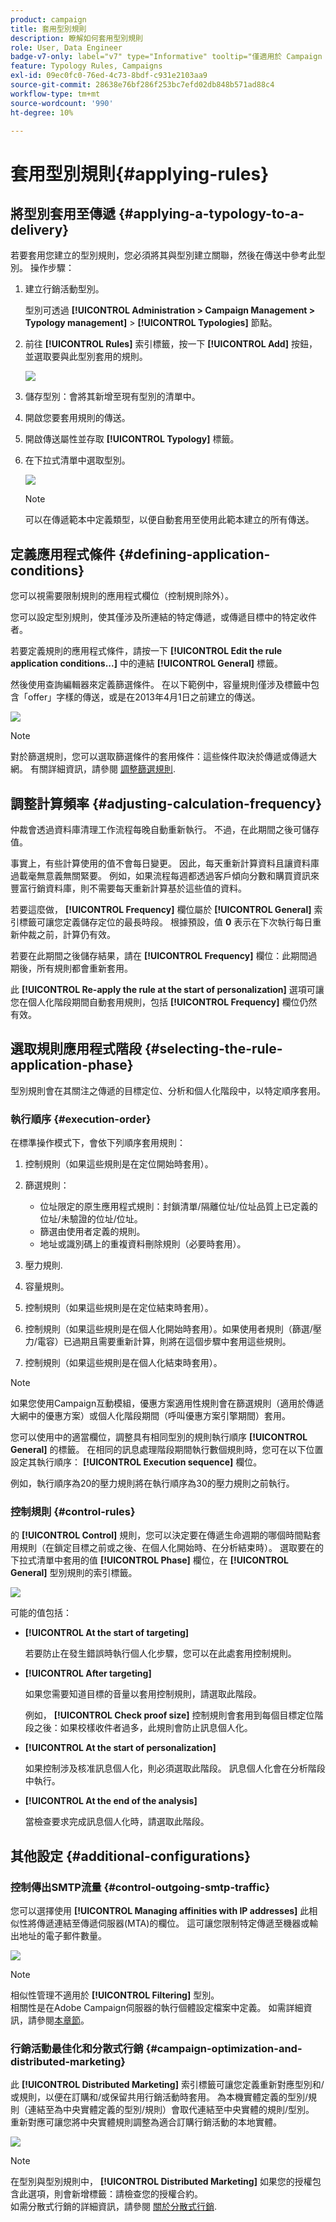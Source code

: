 ```yaml
---
product: campaign
title: 套用型別規則
description: 瞭解如何套用型別規則
role: User, Data Engineer
badge-v7-only: label="v7" type="Informative" tooltip="僅適用於 Campaign Classic v7"
feature: Typology Rules, Campaigns
exl-id: 09ec0fc0-76ed-4c73-8bdf-c931e2103aa9
source-git-commit: 28638e76bf286f253bc7efd02db848b571ad88c4
workflow-type: tm+mt
source-wordcount: '990'
ht-degree: 10%

---
```


# 套用型別規則{#applying-rules}

## 將型別套用至傳遞 {#applying-a-typology-to-a-delivery}

若要套用您建立的型別規則，您必須將其與型別建立關聯，然後在傳送中參考此型別。 操作步驟：

1. 建立行銷活動型別。

   型別可透過 **[!UICONTROL Administration > Campaign Management > Typology management]** > **[!UICONTROL Typologies]** 節點。

1. 前往 **[!UICONTROL Rules]** 索引標籤，按一下 **[!UICONTROL Add]** 按鈕，並選取要與此型別套用的規則。

   ![](assets/campaign_opt_pressure_sample_1_6.png)

1. 儲存型別：會將其新增至現有型別的清單中。
1. 開啟您要套用規則的傳送。
1. 開啟傳送屬性並存取 **[!UICONTROL Typology]** 標籤。
1. 在下拉式清單中選取型別。

   ![](assets/campaign_opt_pressure_sample_1_7.png)

   >[!NOTE]
   >
   >可以在傳遞範本中定義類型，以便自動套用至使用此範本建立的所有傳送。

## 定義應用程式條件 {#defining-application-conditions}

您可以視需要限制規則的應用程式欄位（控制規則除外）。

您可以設定型別規則，使其僅涉及所連結的特定傳遞，或傳遞目標中的特定收件者。

若要定義規則的應用程式條件，請按一下 **[!UICONTROL Edit the rule application conditions...]** 中的連結 **[!UICONTROL General]** 標籤。

然後使用查詢編輯器來定義篩選條件。 在以下範例中，容量規則僅涉及標籤中包含「offer」字樣的傳送，或是在2013年4月1日之前建立的傳送。

![](assets/campaign_opt_create_capacity_criterion.png)

>[!NOTE]
>
>對於篩選規則，您可以選取篩選條件的套用條件：這些條件取決於傳遞或傳遞大網。 有關詳細資訊，請參閱 [調整篩選規則](filtering-rules.md#conditioning-a-filtering-rule).

## 調整計算頻率 {#adjusting-calculation-frequency}

仲裁會透過資料庫清理工作流程每晚自動重新執行。 不過，在此期間之後可儲存值。

事實上，有些計算使用的值不會每日變更。 因此，每天重新計算資料且讓資料庫過載毫無意義無關緊要。 例如，如果流程每週都透過客戶傾向分數和購買資訊來豐富行銷資料庫，則不需要每天重新計算基於這些值的資料。

若要這麼做， **[!UICONTROL Frequency]** 欄位屬於 **[!UICONTROL General]** 索引標籤可讓您定義儲存定位的最長時段。 根據預設，值 **0** 表示在下次執行每日重新仲裁之前，計算仍有效。

若要在此期間之後儲存結果，請在 **[!UICONTROL Frequency]** 欄位：此期間過期後，所有規則都會重新套用。

此 **[!UICONTROL Re-apply the rule at the start of personalization]** 選項可讓您在個人化階段期間自動套用規則，包括 **[!UICONTROL Frequency]** 欄位仍然有效。

## 選取規則應用程式階段 {#selecting-the-rule-application-phase}

型別規則會在其關注之傳遞的目標定位、分析和個人化階段中，以特定順序套用。

### 執行順序 {#execution-order}

在標準操作模式下，會依下列順序套用規則：

1. 控制規則（如果這些規則是在定位開始時套用）。
1. 篩選規則：

   * 位址限定的原生應用程式規則：封鎖清單/隔離位址/位址品質上已定義的位址/未驗證的位址/位址。
   * 篩選由使用者定義的規則。
   * 地址或識別碼上的重複資料刪除規則（必要時套用）。

1. 壓力規則.
1. 容量規則。
1. 控制規則（如果這些規則是在定位結束時套用）。
1. 控制規則（如果這些規則是在個人化開始時套用）。如果使用者規則（篩選/壓力/電容）已過期且需要重新計算，則將在這個步驟中套用這些規則。
1. 控制規則（如果這些規則是在個人化結束時套用）。

>[!NOTE]
>
>如果您使用Campaign互動模組，優惠方案適用性規則會在篩選規則（適用於傳遞大網中的優惠方案）或個人化階段期間（呼叫優惠方案引擎期間）套用。

您可以使用中的適當欄位，調整具有相同型別的規則執行順序 **[!UICONTROL General]** 的標籤。 在相同的訊息處理階段期間執行數個規則時，您可在以下位置設定其執行順序： **[!UICONTROL Execution sequence]** 欄位。

例如，執行順序為20的壓力規則將在執行順序為30的壓力規則之前執行。

### 控制規則 {#control-rules}

的 **[!UICONTROL Control]** 規則，您可以決定要在傳遞生命週期的哪個時間點套用規則（在鎖定目標之前或之後、在個人化開始時、在分析結束時）。 選取要在的下拉式清單中套用的值 **[!UICONTROL Phase]** 欄位，在 **[!UICONTROL General]** 型別規則的索引標籤。

![](assets/campaign_opt_define_control_phase.png)

可能的值包括：

* **[!UICONTROL At the start of targeting]**

  若要防止在發生錯誤時執行個人化步驟，您可以在此處套用控制規則。

* **[!UICONTROL After targeting]**

  如果您需要知道目標的音量以套用控制規則，請選取此階段。

  例如， **[!UICONTROL Check proof size]** 控制規則會套用到每個目標定位階段之後：如果校樣收件者過多，此規則會防止訊息個人化。

* **[!UICONTROL At the start of personalization]**

  如果控制涉及核准訊息個人化，則必須選取此階段。 訊息個人化會在分析階段中執行。

* **[!UICONTROL At the end of the analysis]**

  當檢查要求完成訊息個人化時，請選取此階段。

## 其他設定 {#additional-configurations}

### 控制傳出SMTP流量 {#control-outgoing-smtp-traffic}

您可以選擇使用 **[!UICONTROL Managing affinities with IP addresses]** 此相似性將傳遞連結至傳遞伺服器(MTA)的欄位。 這可讓您限制特定傳遞至機器或輸出地址的電子郵件數量。

![](assets/campaign_opt_select_ip_affinity.png)

>[!NOTE]
>
>相似性管理不適用於 **[!UICONTROL Filtering]** 型別。\
>相關性是在Adobe Campaign伺服器的執行個體設定檔案中定義。 如需詳細資訊，請參閱[本章節](../../installation/using/about-initial-configuration.md)。

### 行銷活動最佳化和分散式行銷 {#campaign-optimization-and-distributed-marketing}

此 **[!UICONTROL Distributed Marketing]** 索引標籤可讓您定義重新對應型別和/或規則，以便在訂購和/或保留共用行銷活動時套用。 為本機實體定義的型別/規則（連結至為中央實體定義的型別/規則）會取代連結至中央實體的規則/型別。 重新對應可讓您將中央實體規則調整為適合訂購行銷活動的本地實體。

![](assets/simu_campaign_opti_distrib_mkg.png)

>[!NOTE]
>
>在型別與型別規則中， **[!UICONTROL Distributed Marketing]** 如果您的授權包含此選項，則會新增標籤：請檢查您的授權合約。\
>如需分散式行銷的詳細資訊，請參閱 [關於分散式行銷](../../distributed/using/about-distributed-marketing.md).
